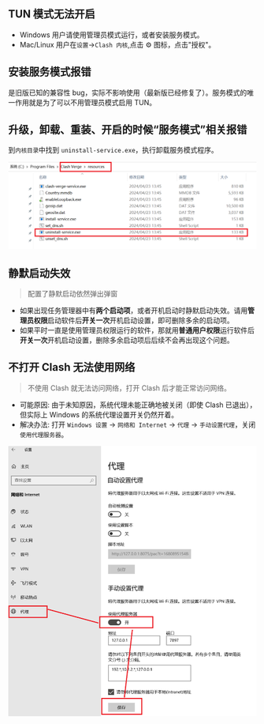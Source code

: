 ## TUN 模式无法开启

- Windows 用户请使用管理员模式运行，或者安装服务模式。
- Mac/Linux 用户在`设置`->`Clash 内核`,点击 ⚙️ 图标，点击"授权"。

## 安装服务模式报错

是旧版已知的兼容性 bug，实际不影响使用（最新版已经修复了）。服务模式的唯一作用就是为了可以不用管理员模式启用 TUN。

## 升级，卸载、重装、开启的时候“服务模式”相关报错

到`内核目录`中找到 `uninstall-service.exe`，执行卸载服务模式程序。

![uninstall-service](../assets/faq/service/uninstall-service.png)

## 静默启动失效

> 配置了静默启动依然弹出弹窗

- 如果出现任务管理器中有**两个启动项**，或者开机启动时静默启动失效。请用**管理员权限**启动软件后**开关一次**开机启动设置，即可删除多余的启动项。
- 如果平时一直是使用管理员权限运行的软件，那就用**普通用户权限**运行软件后**开关一次**开机启动设置，删除多余启动项后后续不会再出现这个问题。

## 不打开 Clash 无法使用网络

> 不使用 Clash 就无法访问网络，打开 Clash 后才能正常访问网络。

- 可能原因: 由于未知原因，系统代理未能正确地被关闭（即使 Clash 已退出），但实际上 Windows 的系统代理设置开关仍然开着。
- 解决办法: 打开 `Windows 设置` -> `网络和 Internet` -> `代理` -> `手动设置代理`，关闭 `使用代理服务器`。

![关闭系统代理](../assets/faq/service/close_system_proxy.png)
